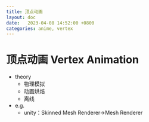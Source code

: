 ```yaml
---
title: 顶点动画
layout: doc
date:   2023-04-08 14:52:00 +0800
categories: anime, vertex
---
```


# 顶点动画 Vertex Animation
- theory
	- 物理模拟
	- 动画烘焙
	- 离线
- e.g.
	- unity：Skinned Mesh Renderer->Mesh Renderer